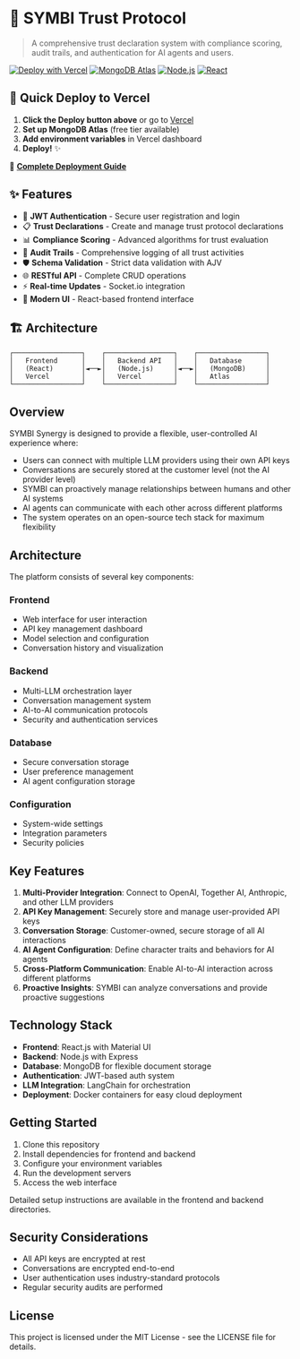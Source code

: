 # 🤖 SYMBI Trust Protocol

> A comprehensive trust declaration system with compliance scoring, audit trails, and authentication for AI agents and users.

[![Deploy with Vercel](https://vercel.com/button)](https://vercel.com/new/clone?repository-url=https://github.com/s8ken/symbi-trust-protocol)
[![MongoDB Atlas](https://img.shields.io/badge/Database-MongoDB%20Atlas-green)](https://www.mongodb.com/atlas)
[![Node.js](https://img.shields.io/badge/Backend-Node.js-brightgreen)](https://nodejs.org/)
[![React](https://img.shields.io/badge/Frontend-React-blue)](https://reactjs.org/)

## 🚀 Quick Deploy to Vercel

1. **Click the Deploy button above** or go to [Vercel](https://vercel.com/new/clone?repository-url=https://github.com/s8ken/symbi-trust-protocol)
2. **Set up MongoDB Atlas** (free tier available)
3. **Add environment variables** in Vercel dashboard
4. **Deploy!** ✨

📖 **[Complete Deployment Guide](./DEPLOYMENT.md)**

## ✨ Features

- 🔐 **JWT Authentication** - Secure user registration and login
- 📋 **Trust Declarations** - Create and manage trust protocol declarations
- 📊 **Compliance Scoring** - Advanced algorithms for trust evaluation
- 📝 **Audit Trails** - Comprehensive logging of all trust activities
- 🛡️ **Schema Validation** - Strict data validation with AJV
- 🌐 **RESTful API** - Complete CRUD operations
- ⚡ **Real-time Updates** - Socket.io integration
- 🎨 **Modern UI** - React-based frontend interface

## 🏗️ Architecture

```
┌─────────────────┐    ┌─────────────────┐    ┌─────────────────┐
│   Frontend      │    │   Backend API   │    │   Database      │
│   (React)       │◄──►│   (Node.js)     │◄──►│   (MongoDB)     │
│   Vercel        │    │   Vercel        │    │   Atlas         │
└─────────────────┘    └─────────────────┘    └─────────────────┘
```

## Overview

SYMBI Synergy is designed to provide a flexible, user-controlled AI experience where:

- Users can connect with multiple LLM providers using their own API keys
- Conversations are securely stored at the customer level (not the AI provider level)
- SYMBI can proactively manage relationships between humans and other AI systems
- AI agents can communicate with each other across different platforms
- The system operates on an open-source tech stack for maximum flexibility

## Architecture

The platform consists of several key components:

### Frontend
- Web interface for user interaction
- API key management dashboard
- Model selection and configuration
- Conversation history and visualization

### Backend
- Multi-LLM orchestration layer
- Conversation management system
- AI-to-AI communication protocols
- Security and authentication services

### Database
- Secure conversation storage
- User preference management
- AI agent configuration storage

### Configuration
- System-wide settings
- Integration parameters
- Security policies

## Key Features

1. **Multi-Provider Integration**: Connect to OpenAI, Together AI, Anthropic, and other LLM providers
2. **API Key Management**: Securely store and manage user-provided API keys
3. **Conversation Storage**: Customer-owned, secure storage of all AI interactions
4. **AI Agent Configuration**: Define character traits and behaviors for AI agents
5. **Cross-Platform Communication**: Enable AI-to-AI interaction across different platforms
6. **Proactive Insights**: SYMBI can analyze conversations and provide proactive suggestions

## Technology Stack

- **Frontend**: React.js with Material UI
- **Backend**: Node.js with Express
- **Database**: MongoDB for flexible document storage
- **Authentication**: JWT-based auth system
- **LLM Integration**: LangChain for orchestration
- **Deployment**: Docker containers for easy cloud deployment

## Getting Started

1. Clone this repository
2. Install dependencies for frontend and backend
3. Configure your environment variables
4. Run the development servers
5. Access the web interface

Detailed setup instructions are available in the frontend and backend directories.

## Security Considerations

- All API keys are encrypted at rest
- Conversations are encrypted end-to-end
- User authentication uses industry-standard protocols
- Regular security audits are performed

## License

This project is licensed under the MIT License - see the LICENSE file for details.
